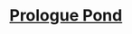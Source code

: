 # [Prologue Pond](https://www.mousehuntgame.com/preferences.php?tab=mousehunt-improved-settings#mousehunt-improved-settings-location-hud)
